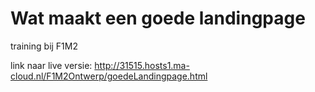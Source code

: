 # Wat maakt een goede landingpage
training bij F1M2

link naar live versie: http://31515.hosts1.ma-cloud.nl/F1M2Ontwerp/goedeLandingpage.html